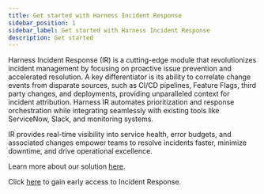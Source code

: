 ```yaml
---
title: Get started with Harness Incident Response
sidebar_position: 1
sidebar_label: Get started with Harness Incident Response
description: Get started
---
```


Harness Incident Response (IR) is a cutting-edge module that revolutionizes incident management by focusing on proactive issue prevention and accelerated resolution. A key differentiator is its ability to correlate change events from disparate sources, such as CI/CD pipelines, Feature Flags, third party changes, and deployments, providing unparalleled context for incident attribution. Harness IR automates prioritization and response orchestration while integrating seamlessly with existing tools like ServiceNow, Slack, and monitoring systems. 

IR provides real-time visibility into service health, error budgets, and associated changes empower teams to resolve incidents faster, minimize downtime, and drive operational excellence.

Learn more about our solution [here](https://www.harness.io/products/incident-response).

Click [here](https://www.harness.io/demo/harness-incident-response-early-access) to gain early access to Incident Response.